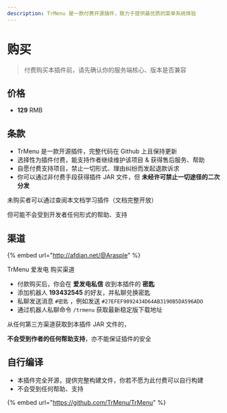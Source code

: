 ```yaml
---
description: TrMenu 是一款付费开源插件，致力于提供最优质的菜单系统体验
---
```


# 购买

> 付费购买本插件前，请先确认你的服务端核心、版本是否兼容

## 价格

* **129** RMB

## 条款

* TrMenu 是一款开源插件，完整代码在 Github 上且保持更新
* 选择性为插件付费，能支持作者继续维护该项目 & 获得售后服务、帮助
* 自愿付费支持项目，禁止一切形式、理由纠纷而发起退款诉求
* 你可以通过非付费手段获得插件 JAR 文件，但 **未经许可禁止一切途径的二次分发**

未购买者可以通过查阅本文档学习插件（文档完整开放）

但可能不会受到开发者任何形式的帮助、支持

## 渠道 <a id="qu-dao"></a>

{% embed url="http://afdian.net/@Arasple" %}

TrMenu 爱发电 购买渠道

* 付款购买后，你会在 **爱发电私信** 收到本插件的 **密匙**
* 添加机器人 **193432545** 的好友，并私聊兑换密匙
* 私聊发送消息 `#密匙` ，例如发送 `#27EFEF9092434D64AB3190B5DA596ADO` 
* 通过机器人私聊命令 `/trmenu` 获取最新稳定版下载地址

从任何第三方渠道获取到本插件 JAR 文件的，

**不会受到作者的任何帮助支持**，亦不能保证插件的安全

## 自行编译 <a id="zi-hang-bian-yi"></a>

* 本插件完全开源，提供完整构建文件，你若不愿为此付费可以自行构建
* 不会受到任何帮助、支持

{% embed url="https://github.com/TrMenu/TrMenu" %}

